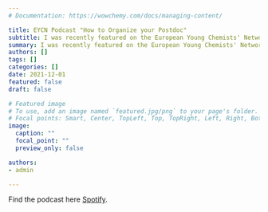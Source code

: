 ```yaml
---
# Documentation: https://wowchemy.com/docs/managing-content/

title: EYCN Podcast "How to Organize your Postdoc"
subtitle: I was recently featured on the European Young Chemists' Network podcast, where I shared my experiences and advice on postdoc research.
summary: I was recently featured on the European Young Chemists' Network podcast, where I shared my experiences and advice on postdoc research.
authors: []
tags: []
categories: []
date: 2021-12-01
featured: false
draft: false

# Featured image
# To use, add an image named `featured.jpg/png` to your page's folder.
# Focal points: Smart, Center, TopLeft, Top, TopRight, Left, Right, BottomLeft, Bottom, BottomRight.
image:
  caption: ""
  focal_point: ""
  preview_only: false

authors:
- admin

---
```


Find the podcast here [Spotify](https://open.spotify.com/episode/3lr8ttr8BmkGcq7zMqKMAU).